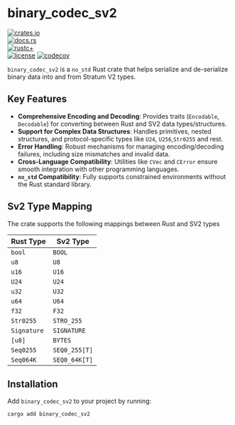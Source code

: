 # binary_codec_sv2

[![crates.io](https://img.shields.io/crates/v/binary_codec_sv2.svg)](https://crates.io/crates/binary_codec_sv2)  
[![docs.rs](https://docs.rs/binary_codec_sv2/badge.svg)](https://docs.rs/binary_codec_sv2)  
[![rustc+](https://img.shields.io/badge/rustc-1.75.0%2B-lightgrey.svg)](https://blog.rust-lang.org/2023/12/28/Rust-1.75.0.html)  
[![license](https://img.shields.io/badge/license-MIT%2FApache--2.0-blue.svg)](https://github.com/stratum-mining/stratum/blob/main/LICENSE.md)
[![codecov](https://codecov.io/gh/stratum-mining/stratum/branch/main/graph/badge.svg?flag=binary_codec_sv2-coverage)](https://codecov.io/gh/stratum-mining/stratum)  

`binary_codec_sv2` is a `no_std` Rust crate that helps serialize and de-serialize binary data into and from Stratum V2 types.

## Key Features

- **Comprehensive Encoding and Decoding**: Provides traits (`Encodable`, `Decodable`) for converting between Rust and SV2 data types/structures.  
- **Support for Complex Data Structures**: Handles primitives, nested structures, and protocol-specific types like `U24`, `U256`,`Str0255` and rest.  
- **Error Handling**: Robust mechanisms for managing encoding/decoding failures, including size mismatches and invalid data.  
- **Cross-Language Compatibility**: Utilities like `CVec` and `CError` ensure smooth integration with other programming languages.  
- **`no_std` Compatibility**: Fully supports constrained environments without the Rust standard library.  

## Sv2 Type Mapping

The crate supports the following mappings between Rust and SV2 types

| Rust Type   | Sv2 Type       |  
|-------------|----------------|  
| `bool`      | `BOOL`         |  
| `u8`        | `U8`           |  
| `u16`       | `U16`          |  
| `U24`       | `U24`          |  
| `u32`       | `U32`          |  
| `u64`       | `U64`          |  
| `f32`       | `F32`          |  
| `Str0255`   | `STRO_255`     |  
| `Signature` | `SIGNATURE`    |  
| `[u8]`      | `BYTES`        |  
| `Seq0255`   | `SEQ0_255[T]`  |  
| `Seq064K`   | `SEQ0_64K[T]`  | 

## Installation

Add `binary_codec_sv2` to your project by running:

```sh
cargo add binary_codec_sv2
``` 
